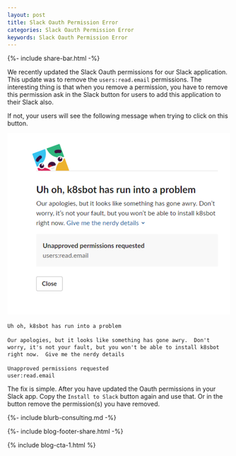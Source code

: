 ```yaml
---
layout: post
title: Slack Oauth Permission Error
categories: Slack Oauth Permission Error
keywords: Slack Oauth Permission Error
---
```

{%- include share-bar.html -%}

We recently updated the Slack Oauth permissions for our Slack application.  This
update was to remove the `users:read.email` permissions.  The interesting thing is that
when you remove a permission, you have to remove this permission ask in the
Slack button for users to add this application to their Slack also.  

If not, your users will see the following message when trying to click on this button.

![k8sbot logs](/assets/blog/images/slack-oauth-permission-rejected.png)

```
Uh oh, k8sbot has run into a problem

Our apologies, but it looks like something has gone awry.  Don't
worry, it's not your fault, but you won't be able to install k8sbot
right now.  Give me the nerdy details

Unapproved permissions requested
user:read.email
```

The fix is simple.  After you have updated the Oauth permissions in your Slack
app.  Copy the `Install to Slack` button again and use that.  Or in the button
remove the permission(s) you have removed.




{%- include blurb-consulting.md -%}

<!-- Blog footer share -->
{%- include blog-footer-share.html -%}

{% include blog-cta-1.html %}
